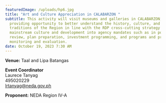 ```yaml
---
featuredImage: /uploads/hp6.jpg
title: "Art and Culture Appreciation in CALABARZON "
subtitle: This activity will visit museums and galleries in CALABARZON,
  providing opportunity to better understand the history, culture, and
  traditions of the Region in line with the RDP cross-cutting strategy to
  mainstream culture and development into agency mandates such as in policy
  review, plan preparation, investment programming, and programs and project
  monitoring and evaluation.
date: October 19, 2023 7:30 AM
---
```

**V﻿enue:** Taal and Lipa Batangas

**E﻿vent Coordinator**\
Laurece Tanyag\
495020229\
lrtanyag@neda.gov.ph

**P﻿roponent:** NEDA Region IV-A